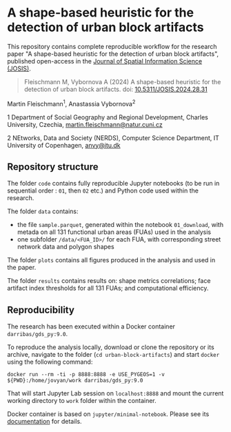 # A shape-based heuristic for the detection of urban block artifacts

This repository contains complete reproducible workflow for the research paper "A shape-based heuristic for the detection of urban block artifacts", published open-access in the [Journal of Spatial Information Science (JOSIS)](https://josis.org/index.php/josis/article/view/319). 

> Fleischmann M, Vybornova A (2024) A shape-based heuristic for the detection of urban block artifacts. doi: [10.5311/JOSIS.2024.28.31](https://josis.org/index.php/josis/article/view/319)

Martin Fleischmann<sup>1</sup>, Anastassia Vybornova<sup>2</sup>

1 Department of Social Geography and Regional Development, Charles University, Czechia, martin.fleischmann@natur.cuni.cz

2 NEtworks, Data and Society (NERDS), Computer Science Department, IT University of Copenhagen, anvy@itu.dk

## Repository structure

The folder `code` contains fully reproducible Jupyter notebooks (to be run in sequential order : `01`, then `02` etc.) and Python code used within the research.

The folder `data` contains:
* the file `sample.parquet`, generated within the notebook `01_download`, with metada on all 131 functional urban areas (FUAs) used in the analysis
* one subfolder `/data/<FUA_ID>/` for each FUA, with corresponding street network data and polygon shapes

The folder `plots` contains all figures produced in the analysis and used in the paper.

The folder `results` contains results on: shape metrics correlations; face artifact index thresholds for all 131 FUAs; and computational efficiency.

## Reproducibility

The research has been executed within a Docker container `darribas/gds_py:9.0`.

To reproduce the analysis locally, download or clone the repository or its archive, navigate to the folder (`cd urban-block-artifacts`) and start `docker` using the following command:

```
docker run --rm -ti -p 8888:8888 -e USE_PYGEOS=1 -v ${PWD}:/home/jovyan/work darribas/gds_py:9.0
```

That will start Jupyter Lab session on `localhost:8888` and mount the current working directory to `work` folder within the container.

Docker container is based on `jupyter/minimal-notebook`. Please see its [documentation](https://jupyter-docker-stacks.readthedocs.io/en/latest/using/selecting.html#jupyter-minimal-notebook) for details.
